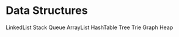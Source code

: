 # Data Structures

<!-- TODO sample implementation of each type of structure, and explanation of their use -->

LinkedList
Stack
Queue
ArrayList
HashTable
Tree
Trie
Graph
Heap